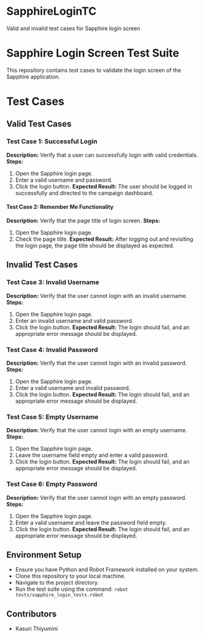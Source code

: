 # SapphireLoginTC
Valid and invalid test cases for Sapphire login screen
# Sapphire Login Screen Test Suite

This repository contains test cases to validate the login screen of the Sapphire application.

# Test Cases

## Valid Test Cases

### Test Case 1: Successful Login
**Description:** Verify that a user can successfully login with valid credentials.
**Steps:**
  1. Open the Sapphire login page.
  2. Enter a valid username and password.
  3. Click the login button.
**Expected Result:** The user should be logged in successfully and directed to the campaign dashboard.

#### Test Case 2: Remember Me Functionality
**Description:** Verify that the page title of login screen.
**Steps:**
  1. Open the Sapphire login page.
  2. Check the page title.
  **Expected Result:** After logging out and revisiting the login page, the page title should be displayed as expected.

## Invalid Test Cases

### Test Case 3: Invalid Username
**Description:** Verify that the user cannot login with an invalid username.
**Steps:**
  1. Open the Sapphire login page.
  2. Enter an invalid username and valid password.
  3. Click the login button.
**Expected Result:** The login should fail, and an appropriate error message should be displayed.

### Test Case 4: Invalid Password
**Description:** Verify that the user cannot login with an invalid password.
**Steps:**
  1. Open the Sapphire login page.
  2. Enter a valid username and invalid password.
  3. Click the login button.
**Expected Result:** The login should fail, and an appropriate error message should be displayed.

### Test Case 5: Empty Username
**Description:** Verify that the user cannot login with an empty username.
**Steps:**
  1. Open the Sapphire login page.
  2. Leave the username field empty and enter a valid password.
  3. Click the login button.
**Expected Result:** The login should fail, and an appropriate error message should be displayed.

### Test Case 6: Empty Password
**Description:** Verify that the user cannot login with an empty password.
**Steps:**
  1. Open the Sapphire login page.
  2. Enter a valid username and leave the password field empty.
  3. Click the login button.
**Expected Result:** The login should fail, and an appropriate error message should be displayed.

## Environment Setup
- Ensure you have Python and Robot Framework installed on your system.
- Clone this repository to your local machine.
- Navigate to the project directory.
- Run the test suite using the command: `robot tests/sapphire_login_tests.robot`

## Contributors
- Kasuri Thiyumini

